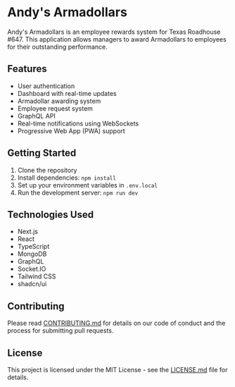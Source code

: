 # Andy's Armadollars

Andy's Armadollars is an employee rewards system for Texas Roadhouse #647. This application allows managers to award Armadollars to employees for their outstanding performance.

## Features

- User authentication
- Dashboard with real-time updates
- Armadollar awarding system
- Employee request system
- GraphQL API
- Real-time notifications using WebSockets
- Progressive Web App (PWA) support

## Getting Started

1. Clone the repository
2. Install dependencies: `npm install`
3. Set up your environment variables in `.env.local`
4. Run the development server: `npm run dev`

## Technologies Used

- Next.js
- React
- TypeScript
- MongoDB
- GraphQL
- Socket.IO
- Tailwind CSS
- shadcn/ui

## Contributing

Please read [CONTRIBUTING.md](CONTRIBUTING.md) for details on our code of conduct and the process for submitting pull requests.

## License

This project is licensed under the MIT License - see the [LICENSE.md](LICENSE.md) file for details.
